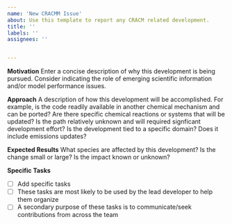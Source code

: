 ```yaml
---
name: 'New CRACMM Issue'
about: Use this template to report any CRACM related development.
title: ''
labels: ''
assignees: ''


---
```



**Motivation**
Enter a concise description of why this development is being pursued. Consider indicating the role of emerging scientific information and/or model performance issues.

**Approach**
A description of how this development will be accomplished. For example, is the code readily available in another chemical mechanism and can be ported? 
Are there specific chemical reactions or systems that will be updated? Is the path relatively unknown and will required signficant development effort?
Is the development tied to a specific domain? Does it include emissions updates?

**Expected Results**
What species are affected by this development? Is the change small or large? Is the impact known or unknown?

**Specific Tasks**
- [ ] Add specific tasks
- [ ] These tasks are most likely to be used by the lead developer to help them organize
- [ ] A secondary purpose of these tasks is to communicate/seek contributions from across the team
